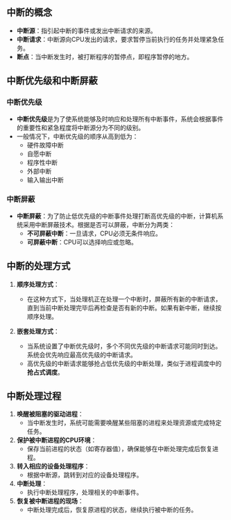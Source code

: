## 中断的概念
- **中断源**：指引起中断的事件或发出中断请求的来源。
- **中断请求**：中断源向CPU发出的请求，要求暂停当前执行的任务并处理紧急任务。
- **断点**：当中断发生时，被打断程序的暂停点，即程序暂停的地方。

## 中断优先级和中断屏蔽

### 中断优先级
  - **中断优先级**是为了使系统能够及时响应和处理所有中断事件，系统会根据事件的重要性和紧急程度将中断源分为不同的级别。
  - 一般情况下，中断优先级的顺序从高到低为：
      - 硬件故障中断
      - 自愿中断
      - 程序性中断
      - 外部中断
      - 输入输出中断

### 中断屏蔽
- **中断屏蔽**：为了防止低优先级的中断事件处理打断高优先级的中断，计算机系统采用中断屏蔽技术。根据是否可以屏蔽，中断分为两类：
  - **不可屏蔽中断**：一旦请求，CPU必须无条件响应。
  - **可屏蔽中断**：CPU可以选择响应或忽略。

## 中断的处理方式
1. **顺序处理方式**：
     - 在这种方式下，当处理机正在处理一个中断时，屏蔽所有新的中断请求，直到当前中断处理完毕后再检查是否有新的中断。如果有新中断，继续按顺序处理。
   
2. **嵌套处理方式**：
     - 当系统设置了中断优先级时，多个不同优先级的中断请求可能同时到达。系统会优先响应最高优先级的中断请求。
     - 高优先级的中断请求能够抢占低优先级的中断处理，类似于进程调度中的**抢占式调度**。

## 中断处理过程
1. **唤醒被阻塞的驱动进程**：
     - 当中断发生时，系统可能需要唤醒某些阻塞的进程来处理资源或完成特定任务。
2. **保护被中断进程的CPU环境**：
     - 保存当前进程的状态（如寄存器值），确保能够在中断处理完成后恢复进程。
3. **转入相应的设备处理程序**：
     - 根据中断源，跳转到对应的设备处理程序。
4. **中断处理**：
     - 执行中断处理程序，处理相关的中断事件。
5. **恢复被中断进程的现场**：
     - 中断处理完成后，恢复原进程的状态，继续执行被中断的任务。


